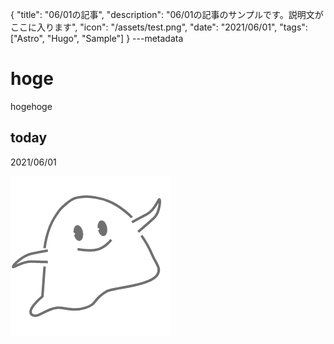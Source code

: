 {
  "title": "06/01の記事",
  "description": "06/01の記事のサンプルです。説明文がここに入ります",
  "icon": "/assets/test.png",
  "date": "2021/06/01",
  "tags": ["Astro", "Hugo", "Sample"]
}
---metadata

# hoge
hogehoge

## today
2021/06/01

![img](/assets/test.png)